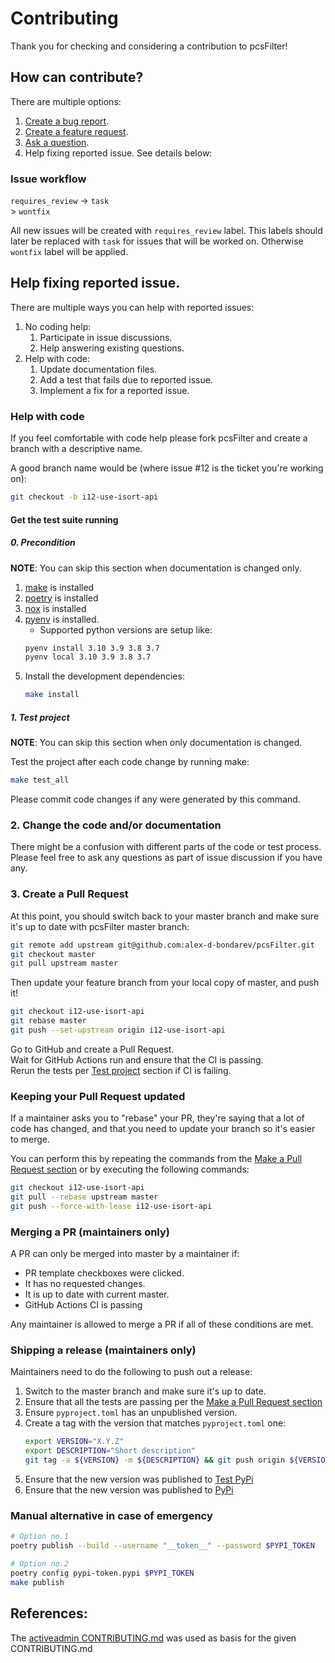 # Contributing
Thank you for checking and considering a contribution to pcsFilter!

## How can contribute?
There are multiple options:
1. [Create a bug report](https://github.com/alex-d-bondarev/pcsFilter/issues/new?template=bug_report.md).
2. [Create a feature request](https://github.com/alex-d-bondarev/pcsFilter/issues/new?template=feature_request.md).
3. [Ask a question](https://github.com/alex-d-bondarev/pcsFilter/issues/new?template=question.md).
4. Help fixing reported issue. See details below:

### Issue workflow
`requires_review` -> `task`
                  \
                   > `wontfix`

All new issues will be created with `requires_review` label.
This labels should later be replaced with `task` for issues that will be worked on.
Otherwise `wontfix` label will be applied.

## Help fixing reported issue.
There are multiple ways you can help with reported issues:
1. No coding help:
   1. Participate in issue discussions.
   2. Help answering existing questions.
2. Help with code:
   1. Update documentation files.
   2. Add a test that fails due to reported issue.
   3. Implement a fix for a reported issue.

### Help with code
If you feel comfortable with code help please fork pcsFilter and create
a branch with a descriptive name.

A good branch name would be (where issue #12 is the ticket you're working on):

```sh
git checkout -b i12-use-isort-api
```

#### Get the test suite running
##### 0. Precondition
**NOTE**: You can skip this section when documentation is changed only.

1. [make](https://www.gnu.org/software/make/) is installed
1. [poetry](https://python-poetry.org/docs/) is installed
1. [nox](https://nox.thea.codes/en/stable/tutorial.html) is installed
2. [pyenv](https://github.com/pyenv/pyenv#installation) is installed.
   - Supported python versions are setup like:
   ```sh
   pyenv install 3.10 3.9 3.8 3.7
   pyenv local 3.10 3.9 3.8 3.7
   ```
1. Install the development dependencies:
   ```sh
   make install
   ```

##### 1. Test project
**NOTE**: You can skip this section when only documentation is changed.

Test the project after each code change by running make:
```sh
make test_all
```

Please commit code changes if any were generated by this command.

### 2. Change the code and/or documentation
There might be a confusion with different parts of the code or test process.
Please feel free to ask any questions as part of issue discussion if you have any.

### 3. Create a Pull Request
At this point, you should switch back to your master branch and make sure it's
up to date with pcsFilter master branch:

```sh
git remote add upstream git@github.com:alex-d-bondarev/pcsFilter.git
git checkout master
git pull upstream master
```

Then update your feature branch from your local copy of master, and push it!

```sh
git checkout i12-use-isort-api
git rebase master
git push --set-upstream origin i12-use-isort-api
```

Go to GitHub and create a Pull Request.  
Wait for GitHub Actions run and ensure that the CI is passing.  
Rerun the tests per [Test project](#1-test-project) section if CI is failing.

### Keeping your Pull Request updated
If a maintainer asks you to "rebase" your PR, they're saying that a lot of code
has changed, and that you need to update your branch so it's easier to merge.

You can perform this by repeating the commands from the [Make a Pull Request section](#make-a-pull-request)
or by executing the following commands:

```sh
git checkout i12-use-isort-api
git pull --rebase upstream master
git push --force-with-lease i12-use-isort-api
```

### Merging a PR (maintainers only)
A PR can only be merged into master by a maintainer if:

* PR template checkboxes were clicked.
* It has no requested changes.
* It is up to date with current master.
* GitHub Actions CI is passing

Any maintainer is allowed to merge a PR if all of these conditions are
met.

### Shipping a release (maintainers only)
Maintainers need to do the following to push out a release:

1. Switch to the master branch and make sure it's up to date.
1. Ensure that all the tests are passing per the [Make a Pull Request section](#make-a-pull-request)
1. Ensure `pyproject.toml` has an unpublished version.
1. Create a tag with the version that matches `pyproject.toml` one:
   ```sh
   export VERSION="X.Y.Z"
   export DESCRIPTION="Short description"
   git tag -a ${VERSION} -m ${DESCRIPTION} && git push origin ${VERSION} 
   ```
1. Ensure that the new version was published to [Test PyPi](https://test.pypi.org/)
1. Ensure that the new version was published to [PyPi](https://pypi.org/)

### Manual alternative in case of emergency
   ```sh
   # Option no.1
   poetry publish --build --username "__token__" --password $PYPI_TOKEN
   
   # Option no.2
   poetry config pypi-token.pypi $PYPI_TOKEN
   make publish
   ```

## References:
The [activeadmin CONTRIBUTING.md](https://github.com/activeadmin/activeadmin/blob/HEAD/CONTRIBUTING.md) 
was used as basis for the given CONTRIBUTING.md
